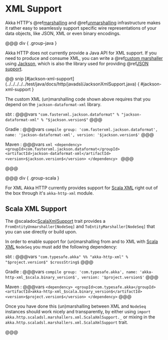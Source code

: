 # XML Support

Akka HTTP's @ref[marshalling](marshalling.md) and @ref[unmarshalling](unmarshalling.md)
infrastructure makes it rather easy to seamlessly support specific wire representations of your data objects, like JSON,
XML or even binary encodings.

@@@ div { .group-java }

Akka HTTP does not currently provide a Java API for XML support. If you need to
produce and consume XML, you can write a @ref[custom marshaller](marshalling.md#custom-marshallers)
using [Jackson], which is also the library used for providing @ref[JSON support](json-support.md#json-jackson-support-java).

@@ snip [#jackson-xml-support] (../../../../../test/java/docs/http/javadsl/JacksonXmlSupport.java) { #jackson-xml-support }

The custom XML (un)marshalling code shown above requires that you depend on the `jackson-dataformat-xml` library.

sbt
:   @@@vars
    ```
    "com.fasterxml.jackson.dataformat" % "jackson-dataformat-xml" % "$jackson.version$"
    ```
    @@@

Gradle
:   @@@vars
    ```
    compile group: 'com.fasterxml.jackson.dataformat', name: 'jackson-dataformat-xml', version: '$jackson.version$'
    ```
    @@@

Maven
:   @@@vars
    ```xml
    <dependency>
      <groupId>com.fasterxml.jackson.dataformat</groupId>
      <artifactId>jackson-dataformat-xml</artifactId>
      <version>$jackson.version$</version>
    </dependency>
    ```
    @@@

@@@

@@@ div { .group-scala }

For XML Akka HTTP currently provides support for [Scala XML][scala-xml] right out of the box through it's
`akka-http-xml` module.

## Scala XML Support

The @scaladoc[ScalaXmlSupport](akka.http.scaladsl.marshallers.xml.ScalaXmlSupport) trait provides a `FromEntityUnmarshaller[NodeSeq]` and `ToEntityMarshaller[NodeSeq]` that
you can use directly or build upon.

In order to enable support for (un)marshalling from and to XML with [Scala XML][scala-xml] `NodeSeq` you must add
the following dependency:

sbt
:   @@@vars
    ```
    "com.typesafe.akka" %% "akka-http-xml" % "$project.version$" $crossString$
    ```
    @@@

Gradle
:   @@@vars
    ```
    compile group: 'com.typesafe.akka', name: 'akka-http-xml_$scala.binary_version$', version: '$project.version$'
    ```
    @@@

Maven
:   @@@vars
    ```
    <dependency>
      <groupId>com.typesafe.akka</groupId>
      <artifactId>akka-http-xml_$scala.binary_version$</artifactId>
      <version>$project.version$</version>
    </dependency>
    ```
    @@@

Once you have done this (un)marshalling between XML and `NodeSeq` instances should work nicely and transparently,
by either using `import akka.http.scaladsl.marshallers.xml.ScalaXmlSupport._` or mixing in the
`akka.http.scaladsl.marshallers.xml.ScalaXmlSupport` trait.

@@@

 [scala-xml]: https://github.com/scala/scala-xml
 [jackson]: https://github.com/FasterXML/jackson
